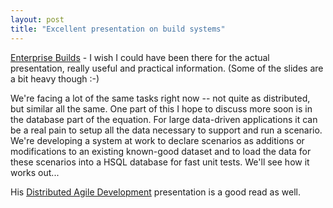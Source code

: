 ```yaml
---
layout: post
title: "Excellent presentation on build systems"
---
```




<a href="http://www.pivolis.com/pdf/Enterprise_Builds_V1.0.pdf">Enterprise Builds</a> - I wish I could have been there for the actual presentation, really useful and practical information. (Some of the slides are a bit heavy though :-)

<p>We're facing a lot of the same tasks right now -- not quite as distributed, but similar all the same. One part of this I hope to discuss more soon is in the database part of the equation. For large data-driven applications it can be a real pain to setup all the data necessary to support and run a scenario. We're developing a system at work to declare scenarios as additions or modifications to an existing known-good dataset and to load the data for these scenarios into a HSQL database for fast unit tests. We'll see how it works out...</p>

<p>His <a href="http://www.pivolis.com/pdf/Distributed_Agile_V1.0.pdf">Distributed Agile Development</a> presentation is a good read as well.</p>


